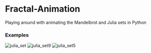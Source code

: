 # Fractal-Animation
Playing around with animating the Mandelbrot and Julia sets in Python

### Examples

![julia_set](https://user-images.githubusercontent.com/55513603/106338834-6c63f180-625a-11eb-8214-bf9a5f675734.gif)
![julia_set9](https://user-images.githubusercontent.com/55513603/106339008-ebf1c080-625a-11eb-8f98-d1120010a0c9.gif)
![julia_set5](https://user-images.githubusercontent.com/55513603/106339012-ed22ed80-625a-11eb-8b91-ea6163b617b4.gif)
